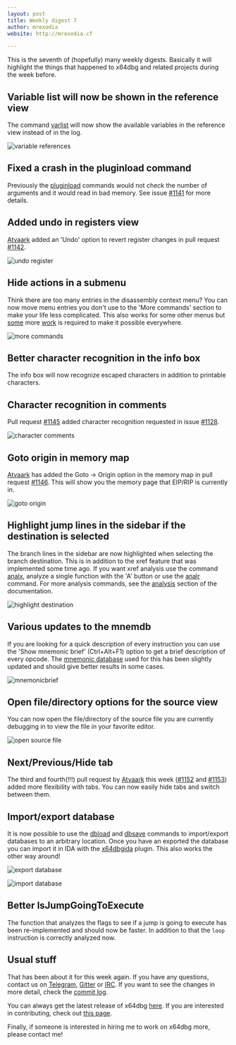 ```yaml
---
layout: post
title: Weekly digest 7
author: mrexodia
website: http://mrexodia.cf

---
```


This is the seventh of (hopefully) many weekly digests. Basically it will highlight the things that happened to x64dbg and related projects during the week before.

## Variable list will now be shown in the reference view

The command [varlist](http://x64dbg.readthedocs.io/en/latest/commands/variables/varlist.html) will now show the available variables in the reference view instead of in the log.

![variable references](https://i.imgur.com/LbNSLcZ.png)

## Fixed a crash in the pluginload command

Previously the [pluginload](http://x64dbg.readthedocs.io/en/latest/commands/plugins/plugload.html) commands would not check the number of arguments and it would read in bad memory. See issue [#1141](https://github.com/x64dbg/x64dbg/issues/1141) for more details.

## Added undo in registers view

[Atvaark](https://github.com/Atvaark) added an 'Undo' option to revert register changes in pull request [#1142](https://github.com/x64dbg/x64dbg/pull/1142).

![undo register](https://i.imgur.com/tVpXtjI.png)

## Hide actions in a submenu

Think there are too many entries in the disassembly context menu? You can now move menu entries you don't use to the 'More commands' section to make your life less complicated. This also works for some other menus but [some](https://github.com/x64dbg/x64dbg/issues/1154) more [work](https://github.com/x64dbg/x64dbg/issues/1155) is required to make it possible everywhere.

![more commands](https://i.imgur.com/Nn2Go1o.png) 

## Better character recognition in the info box

The info box will now recognize escaped characters in addition to printable characters.

## Character recognition in comments

Pull request [#1145](https://github.com/x64dbg/x64dbg/pull/1145) added character recognition requested in issue [#1128](https://github.com/x64dbg/x64dbg/issues/1128).

![character comments](https://i.imgur.com/prSMBuD.png)

## Goto origin in memory map

[Atvaark](https://github.com/Atvaark) has added the Goto -> Origin option in the memory map in pull request [#1146](https://github.com/x64dbg/x64dbg/pull/1146). This will show you the memory page that EIP/RIP is currently in.

![goto origin](https://i.imgur.com/KTJrtbB.png)

## Highlight jump lines in the sidebar if the destination is selected

The branch lines in the sidebar are now highlighted when selecting the branch destination. This is in addition to the xref feature that was implemented some time ago. If you want xref analysis use the command [analx](http://x64dbg.readthedocs.io/en/latest/commands/analysis/analxrefs.html), analyze a single function with the 'A' button or use the [analr](http://x64dbg.readthedocs.io/en/latest/commands/analysis/analrecur.html) command. For more analysis commands, see the [analysis](http://x64dbg.readthedocs.io/en/latest/commands/analysis/index.html) section of the documentation.

![highlight destination](https://i.imgur.com/d5IH0vi.png)

## Various updates to the mnemdb

If you are looking for a quick description of every instruction you can use the 'Show mnemonic brief' (Ctrl+Alt+F1) option to get a brief description of every opcode. The [mnemonic database](https://github.com/x64dbg/idaref) used for this has been slightly updated and should give better results in some cases.  

![mnemonicbrief](https://i.imgur.com/xJbRByS.png)

## Open file/directory options for the source view

You can now open the file/directory of the source file you are currently debugging in to view the file in your favorite editor.

![open source file](https://i.imgur.com/ydB5tvl.png)

## Next/Previous/Hide tab

The third and fourth(!!!) pull request by [Atvaark](https://github.com/Atvaark) this week ([#1152](https://github.com/x64dbg/x64dbg/pull/1152) and [#1153](https://github.com/x64dbg/x64dbg/pull/1153)) added more flexibility with tabs. You can now easily hide tabs and switch between them.

## Import/export database

It is now possible to use the [dbload](http://x64dbg.readthedocs.io/en/latest/commands/user-database/dbload.html) and [dbsave](http://x64dbg.readthedocs.io/en/latest/commands/user-database/dbsave.html) commands to import/export databases to an arbitrary location. Once you have an exported the database you can import it in IDA with the [x64dbgida](https://github.com/x64dbg/x64dbgida) plugin. This also works the other way around!

![export database](https://i.imgur.com/SPsb6Tl.png)

![import database](https://i.imgur.com/x3c35BU.png)

## Better IsJumpGoingToExecute

The function that analyzes the flags to see if a jump is going to execute has been re-implemented and should now be faster. In addition to that the `loop` instruction is correctly analyzed now. 

## Usual stuff

That has been about it for this week again. If you have any questions, contact us on [Telegram](http://telegram.x64dbg.com), [Gitter](http://gitter.x64dbg.com) or [IRC](http://webchat.freenode.net/?channels=x64dbg). If you want to see the changes in more detail, check the [commit log](https://github.com/x64dbg/x64dbg/commits).

You can always get the latest release of x64dbg [here](http://releases.x64dbg.com). If you are interested in contributing, check out [this page](http://contribute.x64dbg.com).

Finally, if someone is interested in hiring me to work on x64dbg more, please contact me!